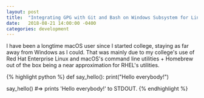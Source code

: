 ```yaml
---
layout: post
title:  "Integrating GPG with Git and Bash on Windows Subsystem for Linux"
date:   2018-08-21 14:00:00 -0400
categories: development
---
```

<!-- You’ll find this post in your `_posts` directory. Go ahead and edit it and re-build the site to see your changes. You can rebuild the site in many different ways, but the most common way is to run `jekyll serve`, which launches a web server and auto-regenerates your site when a file is updated.

To add new posts, simply add a file in the `_posts` directory that follows the convention `YYYY-MM-DD-name-of-post.ext` and includes the necessary front matter. Take a look at the source for this post to get an idea about how it works.

Jekyll also offers powerful support for code snippets: -->

I have been a longtime macOS user since I started college, staying
as far away from Windows as I could. That was mainly due to my college's use
of Red Hat Enterprise Linux and macOS's command line utilities + Homebrew
out of the box being
a near approximation for RHEL's utilities.

{% highlight python %}
def say_hello():
    print("Hello everybody!")

say_hello()
#=> prints 'Hello everybody!' to STDOUT.
{% endhighlight %}

